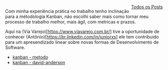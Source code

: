 
<div style="text-align: right; float: right">
    <a href="/blog/">Todos os Posts</a>
</div>

Com minha experiência prática no trabalho tenho inclinação para a métodologia Kanban, não escolhi saber mais como tornar meu processo de trabalho melhor, mais ágil, com metricas e prazos.

Aqui na (Via Varejo)[https://www.viavarejo.com.br/] tive a oportunidade de conhecer (Antônio)[https://br.linkedin.com/in/juniorxs] ele tem contribuido para um apresendizado linear sobre novas formas de Desenvolvimento de Software.

- [kanban - metodo](https://targetteal.com/pt/blog/metodo-kanban/)
- [kanban - david-anderson](https://www.infoq.com/br/articles/kanban-david-anderson-conceitos-e-mitos)

